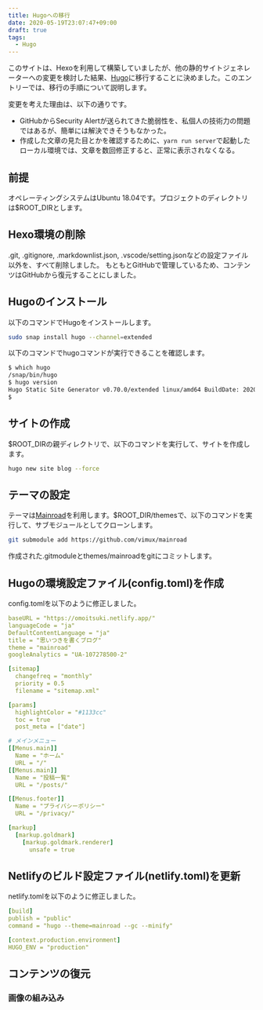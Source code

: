 ```yaml
---
title: Hugoへの移行
date: 2020-05-19T23:07:47+09:00
draft: true
tags:
  - Hugo
---
```


このサイトは、Hexoを利用して構築していましたが、他の静的サイトジェネレーターへの変更を検討した結果、[Hugo](https://gohugo.io/)に移行することに決めました。このエントリーでは、移行の手順について説明します。

<!--more-->

変更を考えた理由は、以下の通りです。

- GitHubからSecurity Alertが送られてきた脆弱性を、私個人の技術力の問題ではあるが、簡単には解決できそうもなかった。
- 作成した文章の見た目とかを確認するために、`yarn run server`で起動したローカル環境では、文章を数回修正すると、正常に表示されなくなる。

## 前提

オペレーティングシステムはUbuntu 18.04です。プロジェクトのディレクトリは$ROOT_DIRとします。

## Hexo環境の削除

.git, .gitignore, .markdownlist.json, .vscode/setting.jsonなどの設定ファイル以外を、すべて削除しました。
もともとGitHubで管理しているため、コンテンツはGitHubから復元することにしました。

## Hugoのインストール

以下のコマンドでHugoをインストールします。

```sh
sudo snap install hugo --channel=extended
```

以下のコマンドでhugoコマンドが実行できることを確認します。

```sh
$ which hugo
/snap/bin/hugo
$ hugo version
Hugo Static Site Generator v0.70.0/extended linux/amd64 BuildDate: 2020-05-13T17:30:34Z
$
```

## サイトの作成

$ROOT_DIRの親ディレクトリで、以下のコマンドを実行して、サイトを作成します。

```sh
hugo new site blog --force
```

## テーマの設定

テーマは[Mainroad](https://github.com/vimux/mainroad/)を利用します。$ROOT_DIR/themesで、以下のコマンドを実行して、サブモジュールとしてクローンします。

```sh
git submodule add https://github.com/vimux/mainroad
```

作成された.gitmoduleとthemes/mainroadをgitにコミットします。

## Hugoの環境設定ファイル(config.toml)を作成

config.tomlを以下のように修正しました。

```yaml
baseURL = "https://omoitsuki.netlify.app/"
languageCode = "ja"
DefaultContentLanguage = "ja"
title = "思いつきを書くブログ"
theme = "mainroad"
googleAnalytics = "UA-107278500-2"

[sitemap]
  changefreq = "monthly"
  priority = 0.5
  filename = "sitemap.xml"

[params]
  highlightColor = "#1133cc"
  toc = true
  post_meta = ["date"]

# メインメニュー
[[Menus.main]]
  Name = "ホーム"
  URL = "/"
[[Menus.main]]
  Name = "投稿一覧"
  URL = "/posts/"

[[Menus.footer]]
  Name = "プライバシーポリシー"
  URL = "/privacy/"

[markup]
  [markup.goldmark]
    [markup.goldmark.renderer]
      unsafe = true
```

## Netlifyのビルド設定ファイル(netlify.toml)を更新

netlify.tomlを以下のように修正しました。

```yaml
[build]
publish = "public"
command = "hugo --theme=mainroad --gc --minify"

[context.production.environment]
HUGO_ENV = "production"
```

## コンテンツの復元

### 画像の組み込み
